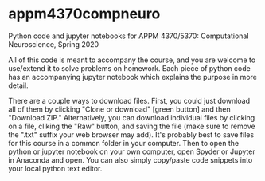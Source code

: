 # appm4370compneuro
Python code and jupyter notebooks for APPM 4370/5370: Computational Neuroscience, Spring 2020

All of this code is meant to accompany the course, and you are welcome to use/extend it to solve problems on homework. Each piece of python code has an accompanying jupyter notebook which explains the purpose in more detail.

There are a couple ways to download files. First, you could just download all of them by clicking "Clone or download" [green button] and then "Download ZIP." Alternatively, you can download individual files by clicking on a file, cliking the "Raw" button, and saving the file (make sure to remove the ".txt" suffix your web browser may add). It's probably best to save files for this course in a common folder in your computer. Then to open the python or jupyter notebook on your own computer, open Spyder or Jupyter in Anaconda and open. You can also simply copy/paste code snippets into your local python text editor.
